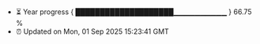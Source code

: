 - ⏳ Year progress { ████████████████████▁▁▁▁▁▁▁▁▁▁ } 66.75 %
- ⏰ Updated on Mon, 01 Sep 2025 15:23:41 GMT

